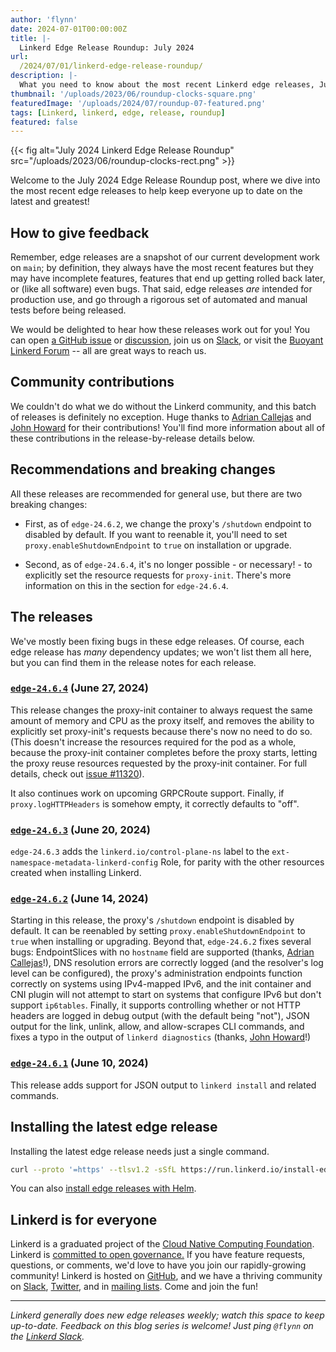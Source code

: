 ```yaml
---
author: 'flynn'
date: 2024-07-01T00:00:00Z
title: |-
  Linkerd Edge Release Roundup: July 2024
url:
  /2024/07/01/linkerd-edge-release-roundup/
description: |-
  What you need to know about the most recent Linkerd edge releases, July 2024 edition!
thumbnail: '/uploads/2023/06/roundup-clocks-square.png'
featuredImage: '/uploads/2024/07/roundup-07-featured.png'
tags: [Linkerd, linkerd, edge, release, roundup]
featured: false
---
```


{{< fig
  alt="July 2024 Linkerd Edge Release Roundup"
  src="/uploads/2023/06/roundup-clocks-rect.png" >}}

Welcome to the July 2024 Edge Release Roundup post, where we dive into the
most recent edge releases to help keep everyone up to date on the latest and
greatest!

## How to give feedback

Remember, edge releases are a snapshot of our current development work on
`main`; by definition, they always have the most recent features but they may
have incomplete features, features that end up getting rolled back later, or
(like all software) even bugs. That said, edge releases *are* intended for
production use, and go through a rigorous set of automated and manual tests
before being released.

We would be delighted to hear how these releases work out for you! You can
open [a GitHub issue](https://github.com/linkerd/linkerd2/issues/) or
[discussion](https://github.com/linkerd/linkerd2/discussions/), join us on
[Slack](https://slack.linkerd.io), or visit the [Buoyant Linkerd
Forum](https://linkerd.buoyant.io) -- all are great ways to reach us.

## Community contributions

We couldn't do what we do without the Linkerd community, and this batch of
releases is definitely no exception. Huge thanks to [Adrian Callejas] and
[John Howard] for their contributions! You'll find more information about all
of these contributions in the release-by-release details below.

[Adrian Callejas]: https://github.com/acallejaszu
[John Howard]: https://github.com/howardjohn

## Recommendations and breaking changes

All these releases are recommended for general use, but there are two breaking
changes:

- First, as of `edge-24.6.2`, we change the proxy's `/shutdown` endpoint to
  disabled by default. If you want to reenable it, you'll need to set
  `proxy.enableShutdownEndpoint` to `true` on installation or upgrade.

- Second, as of `edge-24.6.4`, it's no longer possible - or necessary! - to
  explicitly set the resource requests for `proxy-init`. There's more
  information on this in the section for `edge-24.6.4`.

## The releases

We've mostly been fixing bugs in these edge releases. Of course, each edge
release has _many_ dependency updates; we won't list them all here, but you
can find them in the release notes for each release.

### [`edge-24.6.4`](https://github.com/linkerd/linkerd2/releases/tag/edge-24.6.4) (June 27, 2024)

This release changes the proxy-init container to always request the same
amount of memory and CPU as the proxy itself, and removes the ability to
explicitly set proxy-init's requests because there's now no need to do so.
(This doesn't increase the resources required for the pod as a
whole, because the proxy-init container completes before the proxy
starts, letting the proxy reuse resources requested by the proxy-init
container. For full details, check out [issue #11320][comment]).

[comment]: https://github.com/linkerd/linkerd2/issues/11320#issuecomment-2186383081

It also continues work on upcoming GRPCRoute support. Finally, if
`proxy.logHTTPHeaders` is somehow empty, it correctly defaults to "off".

### [`edge-24.6.3`](https://github.com/linkerd/linkerd2/releases/tag/edge-24.6.3) (June 20, 2024)

`edge-24.6.3` adds the `linkerd.io/control-plane-ns` label to the
`ext-namespace-metadata-linkerd-config` Role, for parity with the other
resources created when installing Linkerd.

### [`edge-24.6.2`](https://github.com/linkerd/linkerd2/releases/tag/edge-24.6.2) (June 14, 2024)

Starting in this release, the proxy's `/shutdown` endpoint is disabled by default. It can be reenabled by setting `proxy.enableShutdownEndpoint` to `true` when installing or upgrading. Beyond that, `edge-24.6.2` fixes several bugs: EndpointSlices with no `hostname` field are supported (thanks, [Adrian Callejas]!), DNS resolution errors are correctly logged (and the resolver's log level can be configured), the proxy's administration endpoints function correctly on systems using IPv4-mapped IPv6, and the init container and CNI plugin will not attempt to start on systems that configure IPv6 but don't support `ip6tables`. Finally, it supports controlling whether or not HTTP headers are logged in debug output (with the default being "not"), JSON output for the link, unlink, allow, and allow-scrapes CLI commands, and fixes a typo in the output of  `linkerd diagnostics` (thanks, [John Howard]!)

### [`edge-24.6.1`](https://github.com/linkerd/linkerd2/releases/tag/edge-24.6.1) (June 10, 2024)

This release adds support for JSON output to `linkerd install` and related commands.

## Installing the latest edge release

Installing the latest edge release needs just a single command.

```bash
curl --proto '=https' --tlsv1.2 -sSfL https://run.linkerd.io/install-edge | sh
```

You can also [install edge releases with Helm](https://linkerd.io/2.15/tasks/install-helm/).

## Linkerd is for everyone

Linkerd is a graduated project of the [Cloud Native Computing
Foundation](https://cncf.io/). Linkerd is [committed to open
governance.](/2019/10/03/linkerds-commitment-to-open-governance/) If you have
feature requests, questions, or comments, we'd love to have you join our
rapidly-growing community! Linkerd is hosted on
[GitHub](https://github.com/linkerd/), and we have a thriving community on
[Slack](https://slack.linkerd.io/), [Twitter](https://twitter.com/linkerd), and
in [mailing lists](/community/get-involved/). Come and join the fun!

----

_Linkerd generally does new edge releases weekly; watch this space to keep
up-to-date. Feedback on this blog series is welcome! Just ping `@flynn` on the
[Linkerd Slack](https://slack.linkerd.io)._
